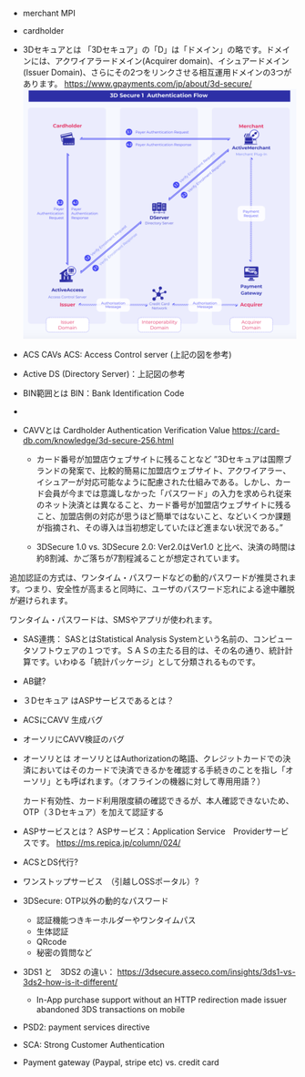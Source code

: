 - merchant MPI
- cardholder


- 3Dセキュアとは
  「3Dセキュア」の「D」は「ドメイン」の略です。ドメインには、アクワイアラードメイン(Acquirer domain)、イシュアードメイン(Issuer Domain)、さらにその2つをリンクさせる相互運用ドメインの3つがあります。
  https://www.gpayments.com/jp/about/3d-secure/
  ![3DSecure V1.0 Security Flow ](resource/3DS1.png)
- ACS CAVs
  ACS: Access Control server (上記の図を参考)

- Active DS (Directory Server)：上記図の参考
- BIN範囲とは
  BIN：Bank Identification Code
  

- 
- CAVVとは
  Cardholder Authentication Verification Value
  https://card-db.com/knowledge/3d-secure-256.html

  - カード番号が加盟店ウェブサイトに残ることなど
  ”3Dセキュアは国際ブランドの発案で、比較的簡易に加盟店ウェブサイト、アクワイアラー、イシュアーが対応可能なように配慮された仕組みである。しかし、カード会員が今までは意識しなかった「パスワード」の入力を求められ従来のネット決済とは異なること、カード番号が加盟店ウェブサイトに残ること、加盟店側の対応が思うほど簡単ではないこと、などいくつか課題が指摘され、その導入は当初想定していたほど進まない状況である。”

  - 3DSecure 1.0 vs. 3DSecure 2.0:
    Ver2.0はVer1.0 と比べ、決済の時間は約8割減、かご落ちが7割程減ることが想定されています。

追加認証の方式は、ワンタイム・パスワードなどの動的パスワードが推奨されます。つまり、安全性が高まると同時に、ユーザのパスワード忘れによる途中離脱が避けられます。

ワンタイム・パスワードは、SMSやアプリが使われます。
　　

- SAS連携：
  SASとはStatistical Analysis Systemという名前の、コンピュータソフトウェアの１つです。ＳＡＳの主たる目的は、その名の通り、統計計算です。いわゆる「統計パッケージ」として分類されるものです。


- AB鍵?
- ３Dセキュア はASPサービスであるとは？
- ACSにCAVV 生成バグ
- オーソリにCAVV検証のバグ
- オーソリとは
  オーソリとはAuthorizationの略語、クレジットカードでの決済においてはそのカードで決済できるかを確認する手続きのことを指し「オーソリ」とも呼ばれます。（オフラインの機器に対して専用用語？）

  カード有効性、カード利用限度額の確認できるが、本人確認できないため、
  OTP（３Dセキュア）を加えて認証する

- ASPサービスとは？
  ASPサービス：Application Service　Providerサービスです。
  https://ms.repica.jp/column/024/

- ACSとDS代行?
- ワンストップサービス　（引越しOSSポータル）?

- 3DSecure: OTP以外の動的なパスワード
  + 認証機能つきキーホルダーやワンタイムパス
  + 生体認証
  + QRcode
  + 秘密の質問など 

- 3DS1 と　3DS2 の違い：
    https://3dsecure.asseco.com/insights/3ds1-vs-3ds2-how-is-it-different/

    - In-App purchase support without an HTTP redirection
      made issuer abandoned 3DS transactions on mobile

- PSD2: payment services directive
- SCA: Strong Customer Authentication


- Payment gateway (Paypal, stripe etc) vs. credit card